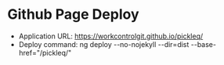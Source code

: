 # Github Page Deploy

- Application URL: https://workcontrolgit.github.io/pickleq/
- Deploy command: ng deploy --no-nojekyll --dir=dist --base-href="/pickleq/"
